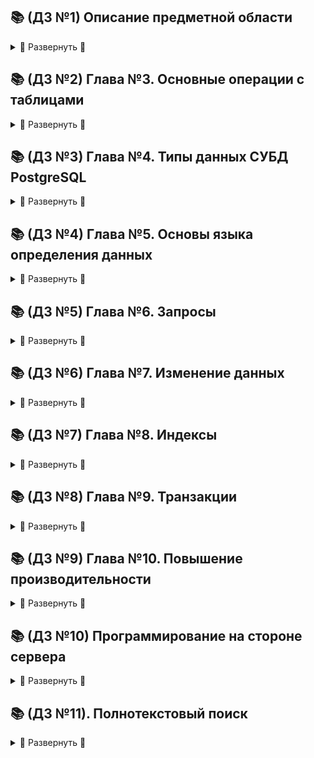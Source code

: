 ## 📚 (ДЗ №1) Описание предметной области 
<details>
<summary>🔽 Развернуть 🔽</summary>

---

### **Постановка задачи**

Подумать над выбором предметной области для выполнения финальной (экзаменационной) работы. Выбирайте предметную область, которая вам интересна и в которой вы разбираетесь или хотите разобраться.

Сделать краткое описание выбранной предметной области (1-2 страницы). Если описание получится более объемным, не беда. Ведь это описание затем войдет в финальный отчет.

Попытаться сформулировать требования к будущей базе данных.

### **Описание контекста работы**

**MAI STORE** - официальный интернет-магазин Московского авиационного института (МАИ). Маркетплейс реализует разработку дизайна и продажу фирменных товаров МАИ (мерча).

Производители мерча создали линейки продукции, подходящие совершенно разным людям, но все они безусловно объединены духом традиций МАИ. На сегодняшний день маркетплейсом выпущено уже 6 уникальных коллекций товаров, в том числе коллекция Priority, разработанная совместно с брендом Henderson. Основная целевая аудитория интернет-магазина - аббитуриенты, студенты, выпускники и преподаватели университета. 

**Автоматизированная информационная система для учета товаров интернет-магазина MAI STORE (АИС «MAI STORE»)** — это прикладное программное обеспечение, предназначенное для помощи сотрудникам интернет-магазина «MAI STORE» производить автоматическое внесение, редактирование и поиск информации о товарах, поставщиках, складах, производителях и поставщиков. 


Актуальность разработки системы определяется необходимостью автоматического хранения, вывода, изменения и удаления информации о товарах, продажи которых реализуются в интернет-магазине.  Наличие подобной системы дает возможность оперировать с имеющиеся информацией пользователям (сотрудникам интернет магазине), не владеющим технологиями и спецификой работы с базами данных.

Цели создания ИС «MAI STORE» можно представить в следующем виде:
1.	Обеспечение единой базы хранения информации о товарах в интернет-магазине «MAI STORE»;
2.	Оптимизация обработки сведений о товарах интернет-магазина «MAI STORE».

Для выполнения поставленных целей необходимо решить следующие задачи:
1.	Произвести анализ предметной области разрабатываемой системы. Под предметной областью будем понимать функционирование склада интернет-магазина.
2.	Спроектировать базу данных и отношения между сущностями в ней.
3.	Разработать дизайн пользовательского интерфейса.
4.	Реализовать подсистемы ввода, вывода данных, редактирования, учета данных, предусматривающих интерфейс работы пользователя с ними.

### **Описание предметной области: склад интернет-магазина**

**Интернет-магазин** – сайт, торгующий товарами в сети Интернет. Позволяет пользователям сформировать заказ на покупку, выбрать способ оплаты и доставки заказов в сети интернет.  Совокупность отобранных товаров, способ оплаты и доставки представляют собой законченный заказ, который оформляется на сайте путем сообщения минимально необходимой информации о покупателе. Информация о покупателе может храниться в базе данных магазина если бизнес-модель магазина рассчитана на повторные покупки, или же отправляться разово. В интернет-магазинах, рассчитанных на повторные покупки, также ведется отслеживание возвратов посетителя и история покупок. Часто при оформлении заказа предусматривается возможность сообщить некоторые дополнительные пожелания от покупателя продавцу.

Как правило, интернет-магазин реализует именно продажу брендовых товаров, некоторые маркетплейсы также берут на себя функцию разработки дизайна продукции. Для производства продукции юридическое лицо, представляющее интернет-магазин, заключает договор с производителями.  Под **производителями** понимаются юридические лица, осуществляющие производство продукции по заказам от клиентов.

Когда товар произведен, его необходимо доставить от места производства на склад интернет-магазина. Операцию транспортной перевозки осуществляют **поставщики** – юридические лица, реализующие функцию доставки товаров с производства на склад заказчика. 

**Склад** - помещение или группа помещений, закрепленных за юридическим лицом, представляющим интернет-магазин, в виде договора аренды или покупки, предназначенное для хранения товара.

На складе происходит движение материальных и информационных потоков. Первые представлены движением товара от производителя на склад или со склада к покупателям, а информационные потоки представлены документацией, необходимой для этих операций. 
Единицей операции перемещения товара является **поставка**. В процессе реализации поставки склад принимает и складирует готовую продукцию, эта операция сопровождается формированием юридическим документом, именнуемым **приходной накладной.**

Нужды сотрудников интернет-магазина в складском, торговом, бухгалтерском и налоговом учете должны поддерживаться невидимой посетителям частью интернет-магазина — бэк-офисом. В рамках бэк-офиса требуется вести учет поступающих и списываемых с хранения товаров, поставщиков и производителей, формировать накладные, а также производить операции добавления, редактирования и поиска информации о поступающих товарах, их производителях, поставщиках, складах и поставках. Для реализации этих функций необходимо наличие специализированной базы данных (БД). 

Из приведенного описания можно сделать вывод, что база данных склада интернет-магазина должна содержать следующие сущности:
* Производители
* Поставщики
* Поставки
* Товары (характеристики товара)
* Наличие товаров 
* Склады

Экономически и эргономически эффективной практикой создания интернет-магазинов является применение специализированных **информационных систем учета**, которые берут на себя реализацию операций с базой данных и управления материальными и информационными потоками в виде пользовательского интерфейса. 

Конечными пользователями информационной системы являются сотрудники, которые относятся к категории пользователей неосведомлённых в вопросах ведения, администрирования баз данных и поддержании их в актуальном состоянии. Пользователю таких систем должны быть предоставлены удобные интерфейсы взаимодействия с данными обо всех упомянутых ранее сущностях.

Для формирования требований к описанной базе данных и информационной системе в целом используем методологию описания прецедентов, которая заключается в описании и анализе типичных процессов, происходящих в рамках предметной области.

### **Список прецедентов**
На основе исследования предметной области можно выделить следующий список прецедентов:
o	Внесение информации о сущностях в базу данных
o	Редактирование информации о сущностях
o	Удаление информации о сущностях
o	Поиск информации о сущностях по заданным пользователем параметрам
o	Сортировка выводимой информации о сущностях по заданным пользователем параметрам

Приведем описание полученных прецедентов.

### **Описание прецедентов**

| Имя прецедента | **Внесение информации о сущностях в базу данных** |
| --- | --- |
| Исполнители | Сотрудник интернет-магазина |
| Описание | **Основной поток:** пользователь делает попытку добавить информацию об объекте (товаре, поставщике, поставке, складе, производителе) с помощью кнопку «Добавить» в отведенном для работы с определенной сущностью окне. Система открывает диалоговое окно для добавления объекта соответствующей сущности.Пользователь вводит обязательные и необязательные атрибуты объекта. После чего он нажимает кнопку «OK» для подтверждения операции добавления объекта в базу данных. <p>**Альтернативный поток:** если пользователь попытается добавить информацию о уже существующем объекте – выводится соответствующая ошибка. Если пользователь при добавлении информации об объекте не указывает его обязательные атрибуты – выводится соответствующее предупреждение об ошибке. </p>|
| Предусловия | Пользователь запустил программу. |
| Постусловия | В случае успешного выполнения операции добавления, будет сделана запись соответствующей добавляемой сущности в таблицу базы данных. |

| Имя прецедента | **Редактирование информации о сущностях в базе данных** |
| --- | --- |
| Исполнители | Сотрудник интернет-магазина |
| Описание | **Основной поток:** пользователь делает попытку изменить информацию об объекте (товаре, поставщике, поставке, складе, производителе) с помощью кнопку «Изменить» в отведенном для работы с определенной сущностью окне. Система определяет идентификатор записи, которая подлежит изменению и открывает диалоговое окно для изменения объекта соответствующей сущности. Пользователю выводится форма с текущими атрибутами объекта, которые он изменяет с помощью графического интерфейса. После чего он нажимает кнопку «OK» для подтверждения операции изменения объекта в базу данных. <p>**Альтернативный поток:** если измененная пользователем информация об объекте дублируется в базе данных - выводится соответствующая ошибка.Если пользователь при изменении информации об объекте не указывает его обязательные атрибуты – выводится соответствующее предупреждение об ошибке. </p>|
| Предусловия | Пользователь запустил программу. |
| Постусловия | В случае успешного выполнения операции изменения, будет обновлена запись соответствующей изменяемой сущности в таблице базы данных. |

| Имя прецедента | **Удаление информации о сущностях в базе данных** |
| --- | --- |
| Исполнители | Сотрудник интернет-магазина |
| Описание | **Основной поток:** пользователь делает попытку удалить информацию об объекте (товаре, поставщике, поставке, складе, производителе) с помощью кнопку «Удалить» в отведенном для работы с определенной сущностью окне. Система определяет идентификатор записи, которая подлежит удалению. Пользователю выводится предупредительное диалоговое окно для попытки удаления. После чего нажимает кнопку «OK» для подтверждения операции удаления объекта из базы данных. <p> **Альтернативный поток:** если удаляемая пользователем запись в базе данных принадлежит имеет ссылку на внешнюю дочернюю таблицу, то удаление записи является невозможным без предварительного удаления соответствующей записи в дочерней таблице – выводится соответствующее предупреждение об ошибке </p>|
| Предусловия | Пользователь запустил программу. |
| Постусловия | В случае успешного выполнения операции удаления, будет удалена запись соответствующей удаляемой сущности в таблице базы данных. |

| Имя прецедента | **Сортировка информации о сущностях в базе данных** |
| --- | --- |
| Исполнители | Сотрудник интернет-магазина |
| Описание | **Основной поток:** пользователь делает попытку сортировать информацию об объектах (товарах, поставщиках, поставках, складах, производителях) с помощью кнопку «Сортировать» в отведенном для работы с определенной сущностью окне. Для сортировки пользовать выбирает критерий сортировки – столбец таблицы. Система определяет заданный критерий и производит сортировку по нему и выводит отсортированную информацию в табличном представлении. <p> **Альтернативный поток:** отсутствует. |
| Предусловия | Пользователь запустил программу. Пользователь выбрал критерий сортировки – столбец таблицы, подлежащей сортировке. |
| Постусловия | В случае успешного выполнения операции сортировки исходная таблица сортируемой сущности будет отсортирована по заданному пользователем критерию. |

| Имя прецедента | **Поиск информации о сущностях в базе данных** |
| --- | --- |
| Исполнители | Сотрудник интернет-магазина |
| Описание | **Основной поток:** пользователь делает попытку поиска информации об объектах (товарах, поставщиках, поставках, складах, производителях) с помощью кнопку «Поиск» в отведенном для работы с определенной сущностью окне. Для поиска пользовать выбирает критерий поиска – столбец таблицы и вводим искомое значение в специально отведенном поле. Система определяет заданный критерий и производит поиск по полному совпадению в случае, если указанный критерий является числовым, и полному и частичному совпадению в случае, если указанный критерий является текстовым. Система выводит найденную информацию <p> **Альтернативный поток:** в случае отсутствия искомой информации система выводит пользователю пустую таблицу. </p>|
| Предусловия | Пользователь запустил программу. Пользователь выбрал критерий поиска – столбец таблицы, по которому будет производиться поиск. Пользователь указал искомое значение столбца, на основе которого будет производится поиск по полному или частичному совпадению |
| Постусловия | В случае успешного выполнения операции поиска исходная таблица фильтруемой сущности будет изменена на таблицу, содержащую только те записи, которые удовлетворяют условию полного или частичного совпадения с заданным пользователем значением. |

### **Концептуальная модель**
На основе описанния предметной области и прецедентов формируется первоначальная концептуальная модель предметной области:

<center> <img src=./images/концептуальная_модель_(V1).jpeg height=500, width=600> </center>


</details>

## 📚 (ДЗ №2) Глава №3. Основные операции с таблицами
<details>
<summary>🔽 Развернуть 🔽</summary>

### **Задание 1.**

Дан запрос:

```SQL
INSERT INTO aircrafts
VALUES ( 'SU9', 'Sukhoi SuperJet-100', 3000 );
```

Запрос выполняется с ошибкой:
```
ОШИБКА: повторяющееся значение ключа нарушает ограничение
уникальности "aircrafts_pkey"
ПОДРОБНОСТИ: Ключ "(aircraft_code)=(SU9)" уже существует.
```
Подумайте, почему появилось сообщение. 

>**Ответ:**
указанная операция не выполниться, так как атрибут `aircraft_code` в таблице `aircrafts`  является первичным ключем и по определению должен быть уникальным. Строка с индексом 'SU9' уже содержиться в таблице.

### **Задание 2.**

Самостоятельно напишите команду для выборки всех строк из таблицы aircrafts, чтобы строки были упорядочены по убыванию значения атрибута «Максимальная дальность полета, км» (range).

>**Ответ:** команда для выборки всех строк из таблицы `aircraft` с сортировкой по убыванию относительно атрибута range:
```SQL 
SELECT * 
  FROM bookingaircrafts 
  ORDER BY aircraft_code DESC;
```
**Результат запроса:**
```
 aircraft_code |        model        | range 
---------------+---------------------+-------
 SU9           | Sukhoi SuperJet-100 |  3500
 CR2           | Bombardier CRJ-200  |  2700
 CN1           | Cessna 208 Caravan  |  1200
 773           | Boeing 777-300      | 11100
 763           | Boeing 767-300      |  7900
 733           | Boeing 737-300      |  4200
 321           | Airbus A321-200     |  5600
 320           | Airbus A320-200     |  5700
 319           | Airbus A319-100     |  6700
```

### **Задание 3.**

Самостоятельно напишите команду UPDATE полностью, при
этом не забудьте, что увеличить дальность полета нужно только у одной модели — Sukhoi SuperJet, поэтому необходимо использовать условие WHERE. Затем с помощью команды SELECT проверьте полученный результат.

> Ответ: команда для увеличения значения `range` в два раза у модели `Sukhoi SuperJet-100` следующая:
```SQL 
UPDATE aircrafts SET range = range * 2
WHERE model = 'Sukhoi SuperJet-100';

SELECT range 
  FROM aircrafts 
 WHERE model = 'Sukhoi SuperJet-100';
```

### **Задание 4.**

Самостоятельно смоделируйте описанную ситуацию, подобрав условие, которому гарантированно не соответствует ни одна строка в таблице «Самолеты» (aircrafts).

> **Ответ:** пример SQL запроса на данной БД который не удалит не одной строки в таблице:
```SQL 
DELETE FROM aircrafts WHERE range < 0;
```
</details>

## 📚 (ДЗ №3) Глава №4. Типы данных СУБД PostgreSQL ##

<details>
<summary>🔽 Развернуть 🔽</summary>

### **Задание 2.**

> **Ответ:** создадим таблицу test_numetic и заполним ее числами numeric с различной точностью:

```SQL 
CREATE TABLE test_numeric( 
    measurement numeric,
    description text
);

INSERT INTO test_numeric 
VALUES (1234567890.0987654321, 'Точность 20 знаков, масштаб 10 знаков'),
       (1.5, 'Точность 2 знака, масштаб 1 знак' ),
       (0.12345678901234567890, 'Точность 21 знак, масштаб 20 знаков'),
       (1234567890, 'Точность 10 знаков, масштаб 0 знаков (целое число)');

SELECT * 
  FROM test_numeric;

DROP TABLE test_numeric;
```

**Результат запроса:**
```
      measurement       |                    description                     
------------------------+----------------------------------------------------
  1234567890.0987654321 | Точность 20 знаков, масштаб 10 знаков
                    1.5 | Точность 2 знака, масштаб 1 знак
 0.12345678901234567890 | Точность 21 знак, масштаб 20 знаков
             1234567890 | Точность 10 знаков, масштаб 0 знаков (целое число)

```

### **Задание 4.**

> **Ответ:** посмотрим поведение PostgreSQL на верхних границах допустимых значений типов real и double precision

```SQL
/* Границы типа double precision 1E-307 до 1E+308 с точностью 15. Для очень больших (на границе) принимается в расчет только первые 16 старших десятичных разрядов */

SELECT '1e+308'::double precision + '1e+89'::double precision = '1e+308'::double precision; 

-- True
-- В данном случае 17 старший разряд обрезается, поэтому числа считаются равными 

/* У типа real границы следующие 1E-37 до 1E+37, а точность 6 на них поведение идентично типу double precision */

SELECT '1e+38'::real + '1e+31'::real = '1e+38'::real; 

-- False 
-- В данном случае старший десятичный разряд  учитывается следовательно числа не равны

SELECT '1e+38'::real + '1e+30'::real = '1e+38'::real; 

-- True
-- В данном случае вторая единица не учитывается, поэтому числа будут считаться равными
```

### **Задание 8.**

> **Ответ:** создадим таблицу test_serial и поупражняемся в работе со столбцом типа series, являющимся первичным ключом.

```SQL 
CREATE TABLE test_serial( 
    PRIMARY KEY (id),

    id serial,
    name text    
);

INSERT INTO test_serial (name) 
VALUES ('Вишневая'); 
-- Для данной записи будет присвоено id=1, для следующего id=2
INSERT INTO test_serial (id, name) 
VALUES ( 2, 'Прохладная' ); 
-- В данном случае мы явным образом указываем id, при этом обновление последовательности для id не происходит, поэтому при добавлении следующей записи id по прежнему 2, что нарушает условие уникальности первичного ключа
INSERT INTO test_serial (name) 
VALUES ('Грушевая'); 
-- Ошибка, так как запись с id=2 уже существует, однако последовательность serial уже обновилась (обновление последовательности происходит раньше, чем проверка условия уникальности первичного ключа)
INSERT INTO test_serial (name) 
VALUES ('Грушевая'); 
-- Запрос выполняется успешно, так как последовательность обновилось несмотря на ошибку при прошлом запросе. Текущее значение последовательность id=3.
INSERT INTO test_serial (name) 
VALUES ('Зеленая'); 
--Запрос выполняется успешно. Текущий id=4.
DELETE 
  FROM test_serial 
 WHERE id = 4; 
--Удаляем строку с id=4, однако значение последовательности при этом остается неизменным.
INSERT INTO test_serial (name) 
VALUES ('Луговая'); 
-- Запрос выполняется успешно. Запись добавлена с id=5. 

SELECT * 
  FROM test_serial; 

DROP TABLE test_serial;
```

**Результат запроса:**
```
 id |    name    
----+------------
  1 | Вишневая
  2 | Прохладная
  3 | Грушевая
  5 | Луговая
```

### **Задание 12.**

>**Ответ:** поэкспериментируем с форматом даты в PostgreSQL (параметр datestyle) - используем традиционный стиль и региональный стиль German.

```SQL 
-- Запрос для установки формата в традиционный стиль
SET datestyle TO DEFAULT; 

-- Результат: 17.12.1997
SELECT '17.12.1997'::date; 


-- Ошибка так как вторым значением по формату даты DMY является месяц
SELECT '12.17.1997'::date; 

/*
Поменяем формат даты на 'German, MDY' и теперь данный запрос успешно выполниться
*/


-- Запрос для установки формата в региональный стиль
SET datestyle TO 'German, MDY'; 


-- Результат: 17.12.1997
SELECT '12.17.1997'::date; 


/* В качестве эксперимента повторим то же самое с форматом даты SQL*/

SET datestyle TO 'SQL, DMY';

-- Результат: 17/12/1997
SELECT '17/12/1997'::date; 

-- Ошибка
SELECT '12/17/1997'::date; 

-- Изменим формат даты SQL
SET datestyle TO 'SQL, MDY';

-- Теперь запрос отрабатывает без ошибок
SELECT '12/17/1997'::date; 

```

### **Задание 15.**

> **Ответ:** поэкспериментируем с форматированием метки времени в строку с помощью функции to_char:

```SQL 
-- Вывод в формате 'минута:секунда' (например, 47:29)
SELECT to_char(current_timestamp, 'mi:ss'); 
-- Вывод в формате 'номер дня в месяце' (например, 12)
SELECT to_char(current_timestamp, 'dd'); 
-- Вывод текущей даты в численном формате 'год-месяц-день' (например, 2022-10-12)
SELECT to_char(current_timestamp, 'yyyy-mm-dd'); 
-- Вывод текущей даты в численном формате 'год-месяц-день:число секунд с начала суток' (например, 2022-10-12:75005)
SELECT to_char( current_timestamp, 'yyyy-mm-dd:SSSS' );
-- Вывод текущей даты в численном формате 'год месяц(текстом) день' (например, 2022 OCTOBER 12)
SELECT to_char( current_timestamp, 'yyyy MONTHdd' ); 
```

### **Задание 21.**

> **Ответ:**: при добавлении интервала PostgreSQL учитывает различное число дней в месяцах, так, например, при добавлении к дате, соответствующей концу какого либо месяца, СУБД автоматически просматривает число дней в следующем месяце и, в случае если оно меньше, то в качестве результата запроса используется последнее число следующего месяца. Проверим это на примерах.

```SQL
/* Добавляем интервал в 1 месяц к 31 января. Февраль в 2016 году содержит 29 дней, поэтому результатом запроса является 29 февраля 2016 года.*/
SELECT to_char(('2016-01-31'::date + '1 mon'::interval) :: timestamp,   'yyyy-mm-dd') AS new_date;
```
**Результат запроса**:
```
      new_date       
---------------------
 2016-02-29 00:00:00
```

```SQL

/* Добавляем интервал в 1 месяц к 29 февраля. По итогу запроса должны получить дату 29 марта 2016 года.*/
SELECT to_char(('2016-02-29'::date + '1 mon'::interval) :: timestamp,   'yyyy-mm-dd') AS new_date;
```

**Результат запроса:**
```
      new_date       
---------------------
 2016-03-29 00:00:00
(1 row) */
```

### **Задание 30.**

> **Ответ:** поэкспериментируем с типом данных boolean и проверим достимые значения столбца этого типа на примере таблицы test_bool.

```SQL
CREATE TABLE test_bool( 
    a boolean,
    b text
);

/*  Допустимые boolean значения: 
      TRUE, true, 't', 'true', 'y', 'yes', 'on', '1'
      FALSE, false, 'f', 'false', 'n', 'no', 'off', '0'
*/

-- Запрос корректен: TRUE является ключевым словом типа boolean
INSERT INTO test_bool 
VALUES (TRUE, 'yes'); 

-- Запрос некорректен: токен yes не зарезервирован под boolean
INSERT INTO test_bool 
VALUES (yes, 'yes'); 

-- Запрос корректен: второй аргумент неявным образом преобразуется в строку
INSERT INTO test_bool 
VALUES ('yes', true); 

-- Запрос корректен: строка 'yes' зарезервирована под тип boolearn и неявным образом преобразуется в true, в свою очередь TRUE неявным образом преобразуется в строку
INSERT INTO test_bool 
VALUES ('yes', TRUE); 

-- Запрос корректен: строка '1' зарезервирована под тип boolearn и неявным образом преобразуется в true
INSERT INTO test_bool 
VALUES ('1', 'true'); 

-- Запрос некорректен: токен 1 не зарезервирован под boolean
INSERT INTO test_bool 
VALUES (1, 'true'); 

-- Запрос корректен: строка 't' зарезервирована под тип boolean и неявным образом преобразуется в true
INSERT INTO test_bool 
VALUES ('t', 'true'); 

-- Запрос некорректен: токен truth не зарезервирован под boolean
INSERT INTO test_bool 
VALUES ('t', truth); 

-- Запрос корректен: true неявным образом преобразуется в строку
INSERT INTO test_bool 
VALUES (true, true); 

-- Запрос корректен: конвертация любого числа, кроме 0, в boolean дает TRUE 
INSERT INTO test_bool 
VALUES (1::boolean, 'true'); 

-- Запрос корректен: аналогично предыдущему
INSERT INTO test_bool 
VALUES (111::boolean, 'true'); 

SELECT * 
  FROM test_bool;


DROP TABLE test_bool;
```

### **Задание 33.**

> **Ответ:** создадим таблицу pilots с полями pilot_name (имя пилота), schedule (раписание полетов) и meal(обеды). При этом столбцы schedule и meal будут является массивом чисел и двумерным тестовым массивом соответственно. Поэкспериментируем в работе с массивами, выполнив несколько запросов на выборку и обновление.

```SQL
CREATE TABLE pilots( 
    pilot_name text,
    schedule integer[],
    meal text[][]
);
/*Добавим строки в созданную таблицу:*/ 

INSERT INTO pilots 
VALUES( 'Ivan', '{ 1, 3, 5, 6, 7 }'::integer[],
        '{ 
            { "сосиска", "макароны", "кофе" }, 
            { "куриное филе", "пюре", "какао" }, 
            { "рагу", "сэндвич с семгой", "морс ягодный" }, 
            { "шарлотка яблочная", "гречка", "компот вишевый" }, 
            { "омлет с овощами", "бекон", "кофе" } 
        }'::text[][]
        ),
        ( 
        'Petr', '{ 1, 2, 5, 7 }'::integer[],
        '{ 
            { "котлета", "каша", "кофе" },
            { "куринная отбивная", "рис", "компот" },
            { "манная каша", "билины с мясом", "компот" },
            { "мясо запеченное", "пюре", "какао" } 
        }'::text[][]
        ),
        ( 
            'Pavel', '{ 2, 5 }'::integer[],
            '{ 
                { "сосиска", "каша", "кофе" },
                { "мясо запеченное", "пюре", "какао" }
            }'::text[][]
        ),
        ( 
            'Boris', '{ 3, 5, 6 }'::integer[],
            '{ 
                { "котлета", "каша", "чай" },
                { "куринная отбивная", "рис", "компот" },
                { "сосиска", "макароны", "кофе" }
            }'::text[][]
        );

SELECT * 
  FROM pilots;
```
**Результат запроса:**
```
 pilot_name |  schedule   |                      meal                                                                                     
 Ivan       | {1,3,5,6,7} | {{сосиска,макароны,кофе},
                            {"куриное филе",пюре,какао},
                            {рагу,"сэндвич с семгой","морс ягодный"},
                            {"шарлотка яблочная",гречка,"компот вишевый"},
                            {"омлет с овощами",бекон,кофе}}
 Petr       | {1,2,5,7}   | {{котлета,каша,кофе},
                            {"куринная отбивная",рис,компот},
                            {"манная каша","билины с мясом",компот},
                            {"мясо запеченное",пюре,какао}}
 Pavel      | {2,5}       | {{сосиска,каша,кофе},
                            {"мясо запеченное",пюре,какао}}
 Boris      | {3,5,6}     | {{котлета,каша,чай},
                            {"куринная отбивная",рис,компот},
                            {сосиска,макароны,кофе}}
```

Выведем имена пилотов которые в первый день их работы едят макароны или рис:

```SQL
SELECT pilot_name, meal
  FROM pilots 
 WHERE meal[1][1] IN('макароны','рис') 
    OR meal[1][2] IN('макароны','рис') 
    OR meal[1][3] IN('макароны','рис');
```
**Результат запроса:**
```
 pilot_name |                               meal                                                                                     
 Ivan       | {{сосиска,макароны,кофе},
                {"куриное филе",пюре,какао},
                {рагу,"сэндвич с семгой","морс ягодный"},
                {"шарлотка яблочная",гречка,"компот вишевый"},
                {"омлет с овощами",бекон,кофе}}
```

Изменим расписание полетов пилота Boris и его меню в первый день работы:

```SQL
UPDATE pilots 
   SET schedule[1] = 2, 
       meal[1][:] = '{"груша", "куриная грудка", "чай"}' :: text[]
 WHERE pilot_name='Boris';

SELECT * 
  FROM pilots 
 WHERE pilot_name='Boris';


DROP TABLE pilots;
```

**Результат запроса:**

```
 pilot_name | schedule |           meal                                           
 Boris      | {2,5,6}  | {{груша,"куриная грудка",чай},
                          {"куринная отбивная",рис,компот},
                          {сосиска,макароны,кофе}}
```

### **Задание 35.**

> **Ответ:** продемонстрируем функции для работы с JSON в PostreSQL из [документации](https://postgrespro.ru/docs/postgrespro/9.6/functions-json).

```SQL

/* Функция to_json() преобразует типы PostgreSQL в строку json*/
SELECT to_json('Hello world!'::text); 
/* 
       to_json       
---------------------
 "Hello world!"
(1 row)*/

SELECT to_json('{"sports": "хоккей", "trips": 5 }'::text); 
/* 
       to_json       
---------------------
 "{\"sports\": \"хоккей\", \"trips\": 5 }"
*/

/*Функция json_build_object() предназначена для построения json строки из кортежа формата (ключ_1, значение_1, ключ_2, значение_2,..., ключ_n, значение_n)*/
SELECT json_build_object('sports', 'хоккей', 'trips', 25); 
/* 
   json_build_object    
------------------------
 {"sports":"хоккей","trips":25}
*/

/* Функция json_object_keys() предназначена для получения ключей JSON строки */
SELECT json_object_keys('{"apple": 150, "banana": 25, "pineapple": 10}'); 
/*
 json_object_keys 
------------------
 apple
 banana
 pineapple
*/
```
</details>

## 📚 (ДЗ №4) Глава №5. Основы языка определения данных ##
<details>
<summary> 🔽 Развернуть 🔽 </summary>

Приведем запросы для создания таблиц "Студенты" (students) и "Успеваемость" (progress) , с которыми мы будем работать при выполнении заданий:

```SQL
/* Создаем таблицу для хранения данных о студентах students */
CREATE TABLE students( 
    PRIMARY KEY (record_book),

    record_book numeric(5) NOT NULL, -- номер зачетной книжки
    name        text       NOT NULL, -- ФИО студента
    doc_ser     numeric(4),          -- серия документа
    doc_num     numeric(6)           -- номер документа
);

/*Создаем таблицу для хранения данных об успеваемости студентов progress */
CREATE TABLE progress(
    FOREIGN KEY (record_book) 
     REFERENCES students (record_book)
      ON DELETE CASCADE
      ON UPDATE CASCADE 

    record_book numeric(5) NOT NULL, -- номер зачетной книжки
    subject     text       NOT NULL, -- название предмета 
    acad_year   text       NOT NULL, -- академический год
    term        numeric(1) NOT NULL  -- номера семестра
        CHECK  (term = 1 OR term = 2),
    mark        numeric(1) NOT NULL  -- оценка 
        CHECK (mark >= 2 AND mark <= 5) DEFAULT 5,
);
```


### **Задание 2.**

> **Ответ:** Посмотрим, какие ограничения уже наложены на атрибуты таблицы «Успеваемость» (progress). 

```
edu=# \d progress 

                             Таблица "public.progress"
   Столбец   |     Тип      | Правило сортировки | Допустимость NULL | По умолчанию 
-------------+--------------+--------------------+-------------------+--------------
 record_book | numeric(5,0) |                    | not null          | 
 subject     | text         |                    | not null          | 
 acad_year   | text         |                    | not null          | 
 term        | numeric(1,0) |                    | not null          | 
 mark        | numeric(1,0) |                    | not null          | 5
Ограничения-проверки:
    "progress_mark_check" CHECK (mark >= 2::numeric AND mark <= 5::numeric)
    "progress_term_check" CHECK (term = 1::numeric OR term = 2::numeric)
Ограничения внешнего ключа:
    "progress_record_book_fkey" FOREIGN KEY (record_book) REFERENCES students(record_book) ON UPDATE CASCADE ON DELETE CASCADE
```

Добавим в таблицу progress еще один атрибут — «Форма проверки знаний» (test_form), который можетпринимать только два значения: «экзамен» или «зачет». Тогда набор допустимых значений атрибута «Оценка» (mark) будет зависеть от того, экзамен или зачет предусмотрены по данной дисциплине. Если предусмотрен экзамен, тогда
допускаются значения 3, 4, 5, если зачет — тогда 0 (не зачтено) или 1 (зачтено).

```SQL
-- Добавим в таблицу progress колонку test_form
ALTER TABLE progress
 ADD COLUMN test_form text; 

-- А также дополнительное условие  
ALTER TABLE progress                         
  ADD CHECK ((test_form = 'экзамен' AND mark IN (3,4,5))
              OR 
             (test_form = 'зачет' AND mark IN (0, 1))
);
```

Проверим, как будет работать новое ограничение в модифицированной таблице progress. Для этого выполним команды INSERT, как удовлетворяющие
ограничению, так и нарушающие его.

```SQL
-- Добавим данные
INSERT INTO students 
     VALUES (24014, 'Rysistov A.V', 4524, 153335);
SELECT * FROM students;
-
-- Запись с экзаменом добавляется корректно 
INSERT INTO progress 
     VALUES (24014, 'Математический анализ', '2022-2023', 1, 5, 'экзамен'); 
SELECT * FROM progress;

/* Запись с зачетом добавляется с ошибкой, так как срабатывает проверка progress_mark_check, которое мы создавали при инициализации таблицы*/ 

INSERT INTO progress 
     VALUES (24014, 'Психология', '2021-2022', 1, 1, 'зачет'); 
/* ERROR:  new row for relation "progress" violates check constraint "progress_mark_check"*/

-- Удалим проверку progress_mark_check, так как ее полностью покрывает проверка test_form

ALTER TABLE     progress 
DROP CONSTRAINT progress_mark_check;

-- Произведем добавление данных повторно, чтобы удостовериться в том, что запрос отработает корректно

INSERT INTO progress 
     VALUES (24014, 'Психология', '2021-2022', 1, 1, 'зачет'); 
SELECT * FROM progress;
```

Добавим новое ограничение в таблицу progress на атрибут acad_year (академический год). Ограничим возможные значения столбца acad_year: теперь значения из этого столбца должны представлять собой два учебных года, написанных через дефис, причем возможные значения года лежат в диапазоне от 2000 до 2099 года включительно.

```SQL
-- Добавляем заявленную проверку
ALTER TABLE progress 
  ADD CHECK (acad_year ~ $$^20[0-9]{2}\-20[0-9]{2}$$); 

-- Протестируем установленное ограничение, добавив в таблицу корректные и некорректные примеры:
-- Корректный пример значения столбца acad_year:
INSERT INTO progress 
     VALUES (24014, 'Проектирование баз данных', '2021-2022', 1, 5, 'экзамен'); 
SELECT * FROM progress;

-- Некорректный пример значения столбца acad_year:
INSERT INTO progress 
    VALUES (24014, 'Управление IT-проектами', '2021--2022', 1, 1, 'зачет');
SELECT * FROM progress;
/*ERROR:  new row for relation "progress" violates check constraint "progress_acad_year_check"*/
```
Добавленное ограничение работает корректно. 


### **Задание 9.**

В таблице «Студенты» (students) есть текстовый атрибут name, на который наложено ограничение NOT NULL. Проверим, что будет, если при вводе новой строки в эту таблицу дать атрибуту name в качестве значения пустую строку.

```SQL
/* При добавлении пустых строчек в колонках типа text NOT NULL никаких ошибок не возникает 

Следующий запрос выполнится без ошибок и строка будет добавлена в таблицу:*/

INSERT INTO students 
     VALUES (83515, ' ', 5353, 98373); 
```

Исправим это, добавив ограничение на имя студента. 

```SQL
-- Удалим все записи из таблицы students, в которых имя является пустой строкой
DELETE * 
  FROM students 
 WHERE TRIM(name) = ''; 
-- Добавим новую проверку в таблицу
ALTER TABLE students 
  ADD CHECK (TRIM(name) <> '');

-- Попробуем произвести вставку. Теперь запрос выполнится с ошибкой.
INSERT INTO students 
     VALUES (83515, ' ', 5353, 98373);  
```

> Отметим, что такими же "слабыми местами" обладает и таблица progress, в которой также есть текстовые поля. Исправим этот недостаток, наложив ограничение на текстовые столбцы таблицы progress

```SQL
ALTER TABLE progress 
  ADD CHECK (TRIM(subject) <> '');
  ADD CHECK (TRIM(acad_year) <> '');
```

### **Задание 17.**
Подумаем, какие представления было бы целесообразно создать для нашей базы данных «Авиаперевозки». Необходимо учесть наличие различных групп пользователей, например: пилоты, диспетчеры, пассажиры, кассиры. Создайте представления и проверьте их в работе.

Создадим представление с вылетами из Москвы. Представление будет содержать следующие столбцы:
* номер рейса (flight_no);
* город отправления (departure_city)
* аэропорт отправления (departure_airport);
* город отправления (arrival_city)
* аэропорт прибытия (arrival_airport);
* время вылета по расписанию (scheduled_departure) 
* время посадки по расписанию (scheduled_arrival) 
* статус рейса (status)
* код самолета (aircraft_code)
* реальное время отправления (actual_departure)
* реальное время посадки (actual_arrival)

```SQL
CREATE OR REPLACE VIEW flights_from_Moscow AS 
    SELECT 
        temp.flight_no, 
        temp.departure_city,
        temp.departure_airport,
        aa.city as arrival_city,
        aa.airport_name as arrival_airport,        
        temp.scheduled_departure, 
        temp.scheduled_arrival, 
        temp.status, 
        temp.aircraft_code, 
        temp.actual_departure, 
        temp.actual_arrival 
      FROM (
        SELECT 
            f.flight_no, 
            a.airport_name as departure_airport, 
            f.arrival_airport, 
            a.city as departure_city,
            f.scheduled_departure, 
            f.scheduled_arrival, 
            f.status, 
            f.aircraft_code, 
            f.actual_departure, 
            f.actual_arrival 
          FROM 
            bookings.flights as f
                LEFT JOIN bookings.airports as a
                       ON f.departure_airport = a.airport_code
         WHERE a.city = 'Москва' 
    ) as temp
        LEFT JOIN bookings.airports as aa
            ON temp.arrival_airport = aa.airport_code;
```
Проверим полученное представление в действии. Выполним несколько запросов:

```SQL
-- Выберем первые 10 строк представления. Для экономии размера выводимой таблицы ограничим количество столбцов

SELECT flight_no,  departure_city, departure_airport, arrival_city, arrival_airport
FROM flights_from_Moscow
LIMIT 10;
```

**Результат запроса:**
```
 flight_no | departure_city | departure_airport |  arrival_city   | arrival_airport 
-----------+----------------+-------------------+-----------------+-----------------
 PG0405    | Москва         | Домодедово        | Санкт-Петербург | Пулково
 PG0404    | Москва         | Домодедово        | Санкт-Петербург | Пулково
 PG0405    | Москва         | Домодедово        | Санкт-Петербург | Пулково
 PG0402    | Москва         | Домодедово        | Санкт-Петербург | Пулково
 PG0405    | Москва         | Домодедово        | Санкт-Петербург | Пулково
 PG0404    | Москва         | Домодедово        | Санкт-Петербург | Пулково
 PG0403    | Москва         | Домодедово        | Санкт-Петербург | Пулково
 PG0402    | Москва         | Домодедово        | Санкт-Петербург | Пулково
 PG0405    | Москва         | Домодедово        | Санкт-Петербург | Пулково
 PG0402    | Москва         | Домодедово        | Санкт-Петербург | Пулково
```

Посчитаем количество рейсов из Москвы в Санкт-Петербург:

``` SQL
SELECT count(*)
  FROM flights_from_Moscow
 WHERE departure_city = 'Москва' AND arrival_city = 'Санкт-Петербург'

-- 732
```

Посчитаем количество вылетов из каждого московского аэропорта

```SQL
SELECT   count(*), departure_airport 
  FROM   flights_from_Moscow 
GROUP BY departure_airport;
```
**Результат запроса:**
```
 count | depature_airport 
-------+------------------
  1719 | Внуково
  2981 | Шереметьево
  3217 | Домодедово
```

### **Задание 18.**

Подумаем, какие еще таблицы было бы целесообразно дополнить столбцами типа json/jsonb. Вспомните, что, например, в таблице «Билеты» (tickets) уже есть столбец такого типа — contact_data. Выполните модификации таблиц и измените в них одну-две строки для проверки правильности ваших решений.

Добавим в таблицу bookings в качестве json поля  информамцию о периоде действия брони: начало действия брони и ее окончание

```SQL
-- Добавляем столбец booking_period в таблицу bookings
ALTER TABLE bookings.bookings 
 ADD COLUMN booking_period jsonb;

-- Обновим одну из строк таблицы:
UPDATE bookings.bookings
   SET booking_period = '{"booking_start": "06.10.2020", 
                          "booking_end": "16.10.2020"}'
 WHERE book_ref='000181';


SELECT * 
  FROM bookings.bookings 
 WHERE book_ref='000181';
```

**Результат запроса:**
```
 book_ref |       book_date        | total_amount |   booking_period
----------+------------------------+--------------+-------------------------------------------------------------
 000181   | 2016-10-08 12:28:00+03 |    131800.00 | {"booking_end": "16.10.2020", "booking_start": "06.10.2020"}
```
</details>

## 📚 (ДЗ №5) Глава №6. Запросы ##
<details>
<summary> 🔽 Развернуть 🔽 </summary>
Глава 6 (упражнения 2, 7, 9, 13, 19, 21, 23)

### **Задание 2.**

Этот запрос выбирает из таблицы «Билеты» (tickets) всех пассажиров с именами, состоящими из трех букв (в шаблоне присутствуют три символа «_»): 

```SQL
SELECT passenger_name
  FROM tickets
 WHERE passenger_name LIKE '___ %';
```

Предложите шаблон поиска в операторе LIKE для выбора из этой таблицы всех пассажиров с фамилиями, состоящими из пяти букв.

**Решение:**
```SQL
SELECT passenger_name
  FROM tickets
 WHERE passenger_name LIKE '% _____';
```
**Результаты запроса:**
```
passenger_name  
------------------
 ILYA POPOV
 VLADIMIR POPOV
 PAVEL GUSEV
 LEONID ORLOV
 EVGENIY GUSEV
 NIKOLAY FOMIN
 EKATERINA ILINA
 ANTON POPOV
 ARTEM BELOV
 VLADIMIR POPOV
 ALEKSEY ISAEV
 ...
```
Дополнительно подсчитаем количество имен, удовлетворяющих шаблону:
```SQL
SELECT count(passenger_name)
  FROM tickets
 WHERE passenger_name LIKE '% _____';
```
**Результаты запроса:**
```
 count 
-------
 14272
(1 row)
```

### **Задание 7**

Самые крупные самолеты в нашей авиакомпании — это Boeing 777-300. Выяснить, между какими парами городов они летают, поможет запрос: 

```SQL
SELECT DISTINCT departure_city, arrival_city
FROM routes r
     JOIN aircrafts a 
       ON r.aircraft_code = a.aircraft_code
WHERE a.model = 'Boeing 777-300'
ORDER BY 1;
```

Модифицируйте запрос таким образом, чтобы каждая пара городов была выведена только один раз

**Решение**:

```SQL
SELECT DISTINCT r.departure_city, r.arrival_city
FROM routes r
     JOIN routes rr 
       ON r.arrival_city = rr.departure_city
      AND rr.arrival_city = r.departure_city 
      AND r.arrival_city > rr.arrival_city
     JOIN aircrafts a ON r.aircraft_code = a.aircraft_code
WHERE a.model = 'Boeing 777-300'
ORDER BY 1;
```
**Результаты запроса:**
```
 departure_city | arrival_city
----------------+--------------
 Екатеринбург   | Москва
 Москва         | Новосибирск
 Москва         | Пермь
 Москва         | Сочи
(4 rows)
```

### **Задание 9.**

Для ответа на вопрос, сколько рейсов выполняется из Москвы в Санкт-Петербург, можно написать совсем простой запрос: 

```SQL
SELECT count(*)
FROM routes
WHERE departure_city = 'Москва'
AND arrival_city = 'Санкт-Петербург'
```

А с помощью какого запроса можно получить результат в таком виде?
```SQL
 departure_city |  arrival_city   | count
----------------+-----------------+-------
 Москва         | Санкт-Петербург |    12
```

**Решение:**
```SQL
SELECT departure_city, arrival_city, count(*)
  FROM routes
 WHERE departure_city = 'Москва'
   AND arrival_city = 'Санкт-Петербург'
GROUP BY departure_city, arrival_city;
```
**Результаты запроса:**
```
 departure_city |  arrival_city   | count
----------------+-----------------+-------
 Москва         | Санкт-Петербург |    12
(1 rows)
```

### **Задание 13**

Ответить на вопрос о том, каковы максимальные и минимальные цены билетов на все направления, может такой запрос: 

```SQL
SELECT
       f.departure_city,
       f.arrival_city,
       max(tf.amount),
       min(tf.amount)
  FROM flights_v f
       JOIN ticket_flights tf 
         ON f.flight_id = tf.flight_id
GROUP BY 1, 2
ORDER BY 1, 2;
```

А как выявить те направления, на которые не было продано ни одного билета?

**Решение:**

```SQL
SELECT
       f.departure_city,
       f.arrival_city,
       max(tf.amount),
       min(tf.amount)
FROM flights_v f
     LEFT JOIN ticket_flights tf 
            ON f.flight_id = tf.flight_id
GROUP BY 1, 2
ORDER BY 1, 2;
```

**Результаты запроса:**
```
      departure_city      |       arrival_city       |    max    |   min
--------------------------+--------------------------+-----------+----------
 Абакан                   | Архангельск              |           |
 Абакан                   | Грозный                  |           |
 Абакан                   | Кызыл                    |           |
 Абакан                   | Москва                   | 101000.00 | 33700.00
 Абакан                   | Новосибирск              |   5800.00 |  5800.00
 Абакан                   | Томск                    |   4900.00 |  4900.00
 Анадырь                  | Москва                   | 185300.00 | 61800.00
 Анадырь                  | Хабаровск                |  92200.00 | 30700.00
 Анапа                    | Белгород                 |  18900.00 |  6300.00
 Анапа                    | Москва                   |  36600.00 | 12200.00
```

### **Задание 19**

В разделе 6.4 мы использовали рекурсивный алгоритм в общем табличном выражении. Изучите этот пример, чтобы лучше понять работу рекурсивного алгоритма:

```SQL
WITH RECURSIVE ranges (min_sum, max_sum)
  AS (
    VALUES (0, 100000),
           (100000, 200000),
           (200000, 300000)
    UNION ALL
    SELECT min_sum + 100000, max_sum + 100000
    FROM ranges
    WHERE max_sum < ( 
      SELECT max( total_amount ) 
      FROM bookings 
    )
)
SELECT * FROM ranges;
```

#### **Задание 19.1**

Модифицируйте запрос, добавив в него столбец level (можно назвать его и iteration). Этот столбец должен содержать номер текущей итерации, поэтому нужно увеличивать его значение на единицу на каждом шаге. Не забудьте задать начальное значение для добавленного столбца в предложении VALUES.

**Решение:**
```SQL
WITH RECURSIVE ranges (min_sum, max_sum, level)
  AS (
    VALUES (0, 100000, 1),
           (100000, 200000, 1),
           (200000, 300000, 1)
    UNION ALL
    SELECT min_sum + 100000, max_sum + 100000, level + 1
    FROM ranges
    WHERE max_sum < ( 
      SELECT max( total_amount ) 
      FROM bookings 
      )
)
SELECT * FROM ranges;
```
**Результат выполнения запроса:**
```
 min_sum | max_sum | iter
---------+---------+------
       0 |  100000 |    1
  100000 |  200000 |    1
  200000 |  300000 |    1
  100000 |  200000 |    2
  200000 |  300000 |    2
  300000 |  400000 |    2
  200000 |  300000 |    3
  300000 |  400000 |    3
  400000 |  500000 |    3
  300000 |  400000 |    4
  400000 |  500000 |    4
  500000 |  600000 |    4
  400000 |  500000 |    5
  500000 |  600000 |    5
  600000 |  700000 |    5
```

#### **Задание 19.2**

Для завершения экспериментов замените UNION ALL на UNION и выполните запрос. Сравните этот результат с предыдущим, когда мы использовали UNION ALL.

```SQL
WITH RECURSIVE ranges (min_sum, max_sum)
  AS (
    VALUES (0, 100000),
           (100000, 200000),
           (200000, 300000)
    UNION
    SELECT min_sum + 100000, max_sum + 100000
    FROM ranges
    WHERE max_sum < ( 
      SELECT max( total_amount ) 
      FROM bookings 
    )
)
SELECT * FROM ranges;
```

**Результат выполнения запроса:**
```
 min_sum | max_sum
---------+---------
       0 |  100000
  100000 |  200000
  200000 |  300000
  300000 |  400000
  400000 |  500000
  500000 |  600000
  600000 |  700000
  700000 |  800000
  800000 |  900000
  900000 | 1000000
 1000000 | 1100000
 1100000 | 1200000
 1200000 | 1300000
(13 rows)
```

### **Задание 21**

В тексте главы был приведен запрос, выводящий список городов, в которые нет рейсов из Москвы.

```SQL
SELECT DISTINCT a.city
  FROM airports a
 WHERE NOT EXISTS (
          SELECT * FROM routes r
          WHERE r.departure_city = 'Москва'
          AND r.arrival_city = a.city
  )
      AND a.city <> 'Москва'
ORDER BY city;
```

Можно предложить другой вариант, в котором используется одна из операций над множествами строк: объединение, пересечение или разность.
Вместо знака «?» поставьте в приведенном ниже запросе нужное ключевое слово — UNION, INTERSECT или EXCEPT — и обоснуйте ваше решение.

```SQL
SELECT city
FROM airports
WHERE city <> 'Москва'
?
SELECT arrival_city
FROM routes
WHERE departure_city = 'Москва'
ORDER BY city;
```

**Решение:**

Так как нам требуется исключить города, в которых нет рейсов из Москвы, то мы воспользуемся оператором EXCEPT:

```SQL
(SELECT city
  FROM airports
 WHERE city <> 'Москва')
EXCEPT
(SELECT arrival_city
  FROM routes
 WHERE departure_city = 'Москва')
ORDER BY city;
```
Оператор UNION объединил бы в одну таблицу результат выборки всех городов за исключением Москвы и всех городов, в которые прилетают рейсы из Москвы. 

Оператор INTERSECT выдал бы список тех городов, в которые летают рейсы из Москвы.

### **Задание 22**

В тексте главы мы рассматривали такой запрос: получить перечень аэропортов в тех городах, в которых больше одного аэропорта.

```SQL
SELECT 
      aa.city, 
      aa.airport_code, 
      aa.airport_name
FROM (
    SELECT 
          city, 
          count(*)
    FROM airports
    GROUP BY city
    HAVING count(*) > 1
) AS a
JOIN airports AS aa 
  ON a.city = aa.city
ORDER BY aa.city, aa.airport_name;
```

Как вы думаете, обязательно ли наличие функции count в подзапросе в предложении SELECT или можно написать просто `SELECT city FROM airports`?
**Решение:**
> Нет, не обязательно, так как достаточно использовать функцию count() вместе с оператором HAVING. Результаты будут идентичны. Проверим это:

```SQL
SELECT 
      aa.city, 
      aa.airport_code, 
      aa.airport_name
FROM (
    SELECT city
    FROM bookings.airports
    GROUP BY city
    HAVING count(*) > 1
) AS a
JOIN bookings.airports AS aa 
  ON a.city = aa.city
ORDER BY aa.city, aa.airport_name;
```
**Результаты запроса:**
```
   city       | airport_code |    airport_name
--------------+--------------+---------------------
 Москва       | VKO          | Внуково
 Москва       | DME          | Домодедово
 Москва       | SVO          | Шереметьево
 Ульяновск    | ULV          | Баратаевка
 Ульяновск    | ULV          | Ульяновск-Восточный
```
Результат совпадает с результатом, получаемым первоначальным запросом.

### **Задание 23**

Предположим, что департамент развития нашей авиакомпании задался вопросом: каким будет общее число различных маршрутов, которые теоретически можно проложить между всеми городами? Если в каком-то городе имеется более одного аэропорта, то это учитывать не будем, т. е. маршрутом будем считать путь между городами, а не между аэропортами. Здесь мы используем соединение таблицы с самой собой на основе неравенства значений атрибутов.

```SQL
SELECT count( * )
FROM ( SELECT DISTINCT city FROM airports ) AS a1
JOIN ( SELECT DISTINCT city FROM airports ) AS a2
ON a1.city <> a2.city;
```

Перепишите этот запрос с общим табличным выражением.

**Решение:**

```SQL
WITH city_from AS ( 
    SELECT DISTINCT city 
    FROM airports 
)
SELECT count(*)
FROM city_from AS a1
    JOIN city_from AS a2
ON a1.city <> a2.city;
```

---

</details>

## 📚 (ДЗ №6) Глава №7. Изменение данных ##
<details>
<summary> 🔽 Развернуть 🔽 </summary>

Глава 7 (упражнения 1, 2, 4)

### **Задание 1**

Добавьте в определение таблицы aircrafts_log значение по умолчанию current_timestamp и соответствующим образом измените команды INSERT, приведенные в тексте главы.

```SQL
-- DROP TABLE aircrafts_log;
-- TRUNCATE TABLE aircrafts_tmp;
CREATE TEMP TABLE aircrafts_log AS
SELECT * FROM aircrafts WITH NO DATA;
ALTER TABLE aircrafts_log
ADD COLUMN log_timestamp TIMESTAMP DEFAULT (current_timestamp);
```
Изменим запрос на добавление новых строк в таблицу логов:
```SQL
WITH add_row AS( 
    INSERT INTO aircrafts_tmp
    SELECT * FROM aircrafts
    RETURNING *
)
INSERT INTO aircrafts_log
     SELECT 
           add_row.aircraft_code, 
           add_row.model, 
           add_row.range
      FROM add_row;

SELECT * FROM aircrafts_log
```
**Результат выполнения запроса:**


```
---------------+---------------------+-------+----------------------------
 773           | Boeing 777-300      | 11100 | 2022-11-06 23:09:54.005097
 763           | Boeing 767-300      |  7900 | 2022-11-06 23:09:54.005097
 320           | Airbus A320-200     |  5700 | 2022-11-06 23:09:54.005097
 321           | Airbus A321-200     |  5600 | 2022-11-06 23:09:54.005097
 319           | Airbus A319-100     |  6700 | 2022-11-06 23:09:54.005097
 733           | Boeing 737-300      |  4200 | 2022-11-06 23:09:54.005097
 CN1           | Cessna 208 Caravan  |  1200 | 2022-11-06 23:09:54.005097
 CR2           | Bombardier CRJ-200  |  2700 | 2022-11-06 23:09:54.005097
 SU9           | Sukhoi SuperJet-100 |  6000 | 2022-11-06 23:09:54.005097
(9 rows)
```

### **Задание 2** 

В предложении RETURNING можно указывать не только символ «∗», означающий выбор всех столбцов таблицы, но и более сложные выражения, сформированные на основе этих столбцов. В тексте главы мы копировали содержимое таблицы «Самолеты» в таблицу aircrafts_tmp, используя в предложении RETURNING именно «∗». Однако возможен и другой вариант запроса:

```SQL
WITH add_row AS
( INSERT INTO aircrafts_tmp
SELECT * FROM aircrafts
RETURNING aircraft_code, model, range,
current_timestamp, 'INSERT'
)
INSERT INTO aircrafts_log
SELECT ? FROM add_row;
```

Что нужно написать в этом запросе вместо вопросительного знака?

**Решение:**

Можно прописать *, чтобы добавить все содержимое таблицы add_row. 

```SQL
WITH add_row AS( 
    INSERT INTO aircrafts_tmp
         SELECT * 
           FROM aircrafts
    RETURNING 
        aircraft_code, model, 
        range, current_timestamp, 
        'INSERT'
)
INSERT INTO aircrafts_log
     SELECT * 
       FROM add_row;
```


### **Задание 4**

В тексте главы в предложениях ON CONFLICT команды INSERT мы использовали только выражения, состоящие из имени одного столбца.
Однако в таблице «Места» (seats) первичный ключ является составным и включает два столбца.
Напишите команду INSERT для вставки новой строки в эту таблицу и предусмотрите возможный конфликт добавляемой строки со строкой, уже имеющейся в таблице.
Сделайте два варианта предложения ON CONFLICT: первый — с использованием перечисления имен столбцов для проверки наличия дублирования, второй — с использованием предложения ON CONSTRAINT. Для того чтобы не изменить содержимое таблицы «Места», создайте ее копию и выполняйте все эти эксперименты с таблицей-копией.

**Решение:**
Для выполнения задания сделаем еще одну такую же таблицу

```SQL
CREATE TEMP TABLE seats_tmp AS 
SELECT * FROM SEATS;

ALTER TABLE seats_tmp
ADD PRIMARY KEY (aircraft_code, seat_no);
```
Выведем информацию о полученной таблице:
```
demo=# \d seats_tmp
                                  Таблица "pg_temp_3.seats_tmp"
     Столбец     |          Тип          | Правило сортировки | Допустимость NULL | По умолчанию
-----------------+-----------------------+--------------------+-------------------+
 aircraft_code   | character(3)          |                    | not null          |
 seat_no         | character varying(4)  |                    | not null          |
 fare_conditions | character varying(10) |                    |                   |
Индексы:
    "seats_tmp_pkey" PRIMARY KEY, btree (aircraft_code, seat_no)
```
Реализуем добавление новых строк с конфликтом. Первый вариант - ничего не делать при попытке добавить строки с существующими первичными ключами.
```SQL
INSERT INTO seats_tmp
     SELECT aircraft_code, 
            seat_no, 
            fare_conditions
       FROM seats 
         ON CONFLICT 
         DO NOTHING;
```
Второй вариант - обновить значения строк.
```SQL
INSERT INTO seats_tmp
     VALUES (319, '2C', 'Business')
         ON CONFLICT 
         ON CONSTRAINT seats_tmp_pkey
         DO UPDATE SET 
            aircraft_code = excluded.aircraft_code, 
            seat_no = excluded.seat_no
      RETURNING *;
SELECT * 
  FROM seats_tmp 
 WHERE aircraft_code = '319' 
       AND seat_no = '2C';
```
**Результат выполнения запроса:**
```
 aircraft_code | seat_no | fare_conditions
---------------+---------+-----------------
 319           | 2A      | Business
(1 rows)
```

---

</details>

## 📚 (ДЗ №7) Глава №8. Индексы ##

<details>
<summary> 🔽 Развернуть 🔽 </summary>

Глава 8 (упражнения 1, 3)

### **Задание 1**

Предположим, что для какой-то таблицы создан уникальный индекс по двум столбцам: column1 и column2. В таблице есть строка, у которой значение атрибута column1 равно ABC, а значение атрибута column2 - NULL. Мы решили добавить в таблицу еще одну строку с такими же значениями ключевых атрибутов, т.е. column1 - ABC, а column2 - NULL.

Как вы думаете, будет ли операция вставки новой строки успешной или завершится с ошибкой? Объясните ваше решение.

**Решение:**

Описанная в задании операция завершится ошибкой, по причине того, что нулевые значения (NULL) не будут распознаны как соответствующие каким либо существующим значениям.

### **Задание 3**

Обратимся к таблице «Перелеты» (ticket_flights). В ней имеется столбец «Класс обслуживания» (fare_conditions), который отличается от остальных тем, что в нем могут присутствовать лишь три различных значения: Comfort, Business и Economy. 

Выполните запросы, подсчитывающие количество строк, в которых атрибут fare_conditions принимает одно из трех возможных значений. Каждый из запросов выполните три-четыре раза, поскольку время может немного изменяться, и подсчитайте среднее время.

```SQL
SELECT count( * )
FROM ticket_flights
WHERE fare_conditions = 'Comfort';
```
В результате выполнения запроса получаем 17291. Произведем несколько запусков запроса:
1.	76 мс
2.	63 мс
3.	57 мс
4.	56 мс
5.  57 мс

Среднее время по 5 измерениям: 61.8 мс

```SQL
SELECT count( * )
FROM ticket_flights
WHERE fare_conditions = 'Business';
```
В результате выполнения запроса получаем 107642, время выполнения:
1.	56 мс
2.	53 мс
3.	58 мс
4.	54 мс
5.  55 мс

Среднее время по 5 измерениям: 55.2 мс
```SQL
SELECT count( * )
FROM ticket_flights
WHERE fare_conditions = 'Economy';
```

В результате выполнения запроса получает 920793, время выполнения:
1.	63 мс
2.	59 мс
3.	63 мс
4.	67 мс
5.  59 мс

Среднее время по 5 измерениям: 62.2 мс

Создадим индекс к полю fare_conditions.

```SQL
CREATE INDEX
ON ticket_flights ( fare_conditions );
```

Проделаем те же эксперименты с таблицей ticket_flights. Будет ли различаться среднее время выполнения запросов для различных значений атрибута fare_conditions? Почему это имеет место?

```SQL
SELECT count( * )
FROM ticket_flights
WHERE fare_conditions = 'Comfort';
```
В результате выполнения запроса получаем 17291. Произведем несколько запусков запроса:
1.	3 мс
2.	3 мс
3.	2 мс
4.	2 мс
5.  3 мс

Среднее время по 5 измерениям: 2.6 мс
```
SELECT count( * )
FROM ticket_flights
WHERE fare_conditions = 'Business';
```

В результате выполнения запроса получаем 107642, время выполнения:
1.	9 мс
2.	8 мс
3.	8 мс
4.	6 мс
5.  7 мс
Среднее время по 5 измерениям: 7.6 мс

```SQL
SELECT count( * )
FROM ticket_flights
WHERE fare_conditions = 'Economy';
```

В результате выполнения запроса получаем 920793, время выполнения:
1.	40 мс
2.	68 мс
3.	43 мс
4.	40 мс
5.  43 мс

Среднее время выполнения по 5 наблюдениям: 46.8 мс

**Вывод:**
Время для выборки по условиям `fare_conditions = Comfort` и `fare_conditions = Business` при добавлении индекса  сократилось более чем в 10 раз. 
Однако но время для выборки по условию `fare_conditions = Economy` сократилось лишь в 1.3 раза. 

Это может быть связано с тем, что записей, соответствующих Economy (полетов эконом-класса) значительно больше, чем строк, соответствующих другим категориям. Если быть точнее, то более 88% записей в таблице ticket_flights соответствуют эконом-классу.

Таким образом, индекс имеет преимущество только при выборе небольшой части от общего числа строк в таблице.

---

</details>

## 📚 (ДЗ №8) Глава №9. Транзакции ##
<details>
<summary> 🔽 Развернуть 🔽 </summary>

---

Глава 9 (упражнения 2, 3)

### **Задание 2**

Модифицируйте сценарий выполнения транзакций: в первой транзакции вместо фиксации изменений выполните их отмену с помощью команды ROLLBACK и посмотрите, будет ли удалена строка и какая конкретно.

```SQL
DELETE 
  FROM aircrafts_tmp 
  WHERE range < 2000;

SELECT * 
  FROM aircrafts_tmp;
```

**Решение:**
```SQL
DELETE 
  FROM aircrafts_tmp 
 WHERE range < 2000;
-- DELETE 1

SELECT * 
  FROM aircrafts_tmp;
```

**Результат выполнения запроса:**
```
 aircraft_code |        model        | range
---------------+---------------------+-------
 773           | Boeing 777-300      | 11100
 763           | Boeing 767-300      |  7900
 SU9           | Sukhoi SuperJet-100 |  3000
 320           | Airbus A320-200     |  5700
 321           | Airbus A321-200     |  5600
 319           | Airbus A319-100     |  6700
 733           | Boeing 737-300      |  4200
 CR2           | Bombardier CRJ-200  |  2700
 773           | Boeing 777-300      | 11100
 763           | Boeing 767-300      |  7900
 320           | Airbus A320-200     |  5700
 321           | Airbus A321-200     |  5600
 319           | Airbus A319-100     |  6700
 733           | Boeing 737-300      |  4200
 CR2           | Bombardier CRJ-200  |  2700
 SU9           | Sukhoi SuperJet-100 |  6000
(16 rows)
```

**Вывод:**
> Изменения, проведенные в первой транзакции не зафиксировались, и вторая транзакция произошла независимо от первой. Поэтому была удалена строка, подходящая условию `range < 2000`, которая была в изначальном состоянии таблицы. 

### **Задение 3**

Когда говорят о таком феномене, как потерянное обновление, то зачастую в качестве примера приводится операция UPDATE, в которой значение какого-то атрибута изменяется с применением одного из действий арифметики. Например: 

```SQL
UPDATE aircrafts_tmp 
   SET range = range + 200 
 WHERE aircraft_code = 'CR2';
```

При выполнении двух и более подобных обновлений в рамках параллельных транзакций, использующих, например, уровень изоляции Read Committed, будут учтены все такие изменения (что и было показано в тексте главы). Очевидно, что потерянного обновления не происходит. Предположим, что в одной транзакции будет просто присваиваться новое значение.

Очевидно, что сохранится только одно из значений атрибута range. Можно ли говорить, что в такой ситуации имеет место потерянное обновление? Если оно имеет место, то что можно предпринять для его недопущения? Обоснуйте ваш ответ.

**Решение:**
> С точки зрения пользовательской стороны приложения, потерянные обновления происходят. Это эквивалентно последовательным транзакциям. 

Для избежания потерь следует использовать более высокий уровень изоляции.

---

</details>

## 📚 (ДЗ №9) Глава №10. Повышение производительности ##
<details>
<summary> 🔽 Развернуть 🔽 </summary>

---

Глава 10 (упражнения 3, 6, 8)

### **Задание 3**

Самостоятельно выполните команду EXPLAIN для запроса, содержащего общее табличное выражение (CTE). Посмотрите, на каком уровне находится узел плана, отвечающий за это выражение, как он оформляется. Учтите, что общие табличные выражения всегда материализуются, т. е. вычисляются однократно и результат их вычисления сохраняется в памяти, а затем все последующие обращения в рамках запроса направляются уже к этому материализованному результату.

```SQL
EXPLAIN
WITH city_from AS ( 
    SELECT DISTINCT city 
    FROM airports 
)
SELECT count(*)
FROM city_from AS a1
    JOIN city_from AS a2
ON a1.city <> a2.city;
```
**Результат выполнения запроса:**
```
                               QUERY PLAN
-------------------------------------------------------------------------
 Aggregate  (cost=262.11..262.12 rows=1 width=8)
   CTE a
     ->  HashAggregate  (cost=3.30..4.31 rows=101 width=17)
           Group Key: airports.city
           ->  Seq Scan on airports  (cost=0.00..3.04 rows=104 width=17)
   ->  Nested Loop  (cost=0.00..232.55 rows=10100 width=0)
         Join Filter: (a1.city <> a2.city)
         ->  CTE Scan on a a1  (cost=0.00..2.02 rows=101 width=32)
         ->  CTE Scan on a a2  (cost=0.00..2.02 rows=101 width=32)
```

### **Задание 6**

Выполните команду EXPLAIN для запроса, в котором использована какая-нибудь из оконных функций. Найдите в плане выполнения запроса узел с именем WindowAgg. Попробуйте объяснить, почему он занимает именно этот уровень в плане.

**Решение:**
```SQL
EXPLAIN
SELECT airport_name,
       city,
       round( latitude::numeric, 2 ) AS ltd,
       timezone,
       rank() OVER (
          PARTITION BY timezone
          ORDER BY latitude DESC
       )
FROM airports
WHERE timezone IN ( 'Asia/Irkutsk', 'Asia/Krasnoyarsk' )
ORDER BY timezone, rank;
```
**Результат выполнения запроса:**
```
                                            QUERY PLAN
---------------------------------------------------------------------------------------------------
 Sort  (cost=4.11..4.14 rows=13 width=97)
   Sort Key: timezone, (rank() OVER (?))
    ->  WindowAgg  (cost=3.54..3.87 rows=13 width=97)
      ->  Sort  (cost=3.54..3.57 rows=13 width=57)
          Sort Key: timezone, latitude DESC
          ->  Seq Scan on airports  (cost=0.00..3.30 rows=13 width=57)
            Filter: (timezone = ANY ('{Asia/Irkutsk,Asia/Krasnoyarsk}'::text[]))
```

### **Задание 8**

Замена коррелированного подзапроса соединением таблиц является одним из способов повышения производительности. Предположим, что мы задались вопросом: сколько маршрутов обслуживают самолеты каждого типа? При этом нужно учитывать, что может иметь место такая ситуация, когда самолеты какого-либо типа не обслуживают ни одного маршрута. Поэтому необходимо использовать не только представление «Маршруты» (routes), но и таблицу «Самолеты» (aircrafts). Это первый вариант запроса, в нем используется коррелированный подзапрос. 

```SQL
EXPLAIN ANALYZE 
SELECT f.flight_id, avg(tf.amount)
FROM flights_v f
  LEFT OUTER JOIN ticket_flights tf 
               ON f.flight_id = tf.flight_id
WHERE f.flight_id<100
GROUP BY 1
ORDER BY 1;
```

**Результат выполнения запроса:**
```
                                                                           QUERY PLAN
----------------------------------------------------------------------------------------------------------------------------------------------------------------
GroupAggregate  (cost=22308.36..22333.04 rows=99 width=36) (actual time=105.340..105.861 rows=99 loops=1)
  Group Key: f.flight_id
  ->  Sort  (cost=22308.36..22316.18 rows=3126 width=10) (actual time=105.324..105.456 rows=3988 loops=1)
        Sort Key: f.flight_id
        Sort Method: quicksort  Memory: 283kB
        ->  Nested Loop  (cost=12.56..22126.89 rows=3126 width=10) (actual time=0.743..104.828 rows=3988 loops=1)
              ->  Nested Loop  (cost=12.41..22028.40 rows=3126 width=14) (actual time=0.738..103.839 rows=3988 loops=1)
                    ->  Hash Right Join  (cost=12.26..21929.91 rows=3126 width=18) (actual time=0.728..102.815 rows=3988 loops=1)
                          Hash Cond: (tf.flight_id = f.flight_id)  Hash Cond: (tf.flight_id = f.flight_id)
                          ->  Seq Scan on ticket_flights tf  (cost=0.00..19172.26 rows=1045726 width=10) (actual time=0.007..43.244 rows=1045726 loops=1)
                          ->  Hash  (cost=11.02..11.02 rows=99 width=12) (actual time=0.032..0.032 rows=99 loops=1)
                                Buckets: 1024  Batches: 1  Memory Usage: 13kB
                                ->  Index Scan using flights_pkey on flights f  (cost=0.29..11.02 rows=99 width=12) (actual time=0.007..0.020 rows=99 loops=1)
                                      Index Cond: (flight_id < 100)                    ->  Memoize  (cost=0.15..0.33 rows=1 width=4) (actual time=0.000..0.000 rows=1 loops=3988)
                          Cache Key: f.departure_airport
                          Hits: 3987  Misses: 1  Evictions: 0  Overflows: 0  Memory Usage: 1kB
                          ->  Index Only Scan using airports_pkey on airports dep  (cost=0.14..0.32 rows=1 width=4) (actual time=0.007..0.007 rows=1 loops=1)
                                Index Cond: (airport_code = f.departure_airport)
                                Heap Fetches: 1Memoize  (cost=0.15..0.33 rows=1 width=4) (actual time=0.000..0.000 rows=1 loops=3988)
                    Cache Key: f.arrival_airport
                    Hits: 3987  Misses: 1  Evictions: 0  Overflows: 0  Memory Usage: 1kB
                    ->  Index Only Scan using airports_pkey on airports arr  (cost=0.14..0.32 rows=1 width=4) (actual time=0.003..0.003 rows=1 loops=1)
                          Index Cond: (airport_code = f.arrival_airport)
                          Heap Fetches: 1
Planning Time: 0.683 ms
Execution Time: 105.936 ms
```

А в этом варианте коррелированный подзапрос раскрыт и заменен внешним соединением:

```SQL
EXPLAIN ANALYZE 
SELECT f.flight_id, 
       (
        SELECT avg(tf.amount)
        FROM ticket_flights tf
        WHERE f.flight_id = tf.flight_id
        )
FROM flights_v f 
WHERE f.flight_id<100
GROUP BY 1
ORDER BY 1;
```
**Результат выполнения запроса:**
```
                                                                     QUERY PLAN
----------------------------------------------------------------------------------------------------------------------------------------------------
Group  (cost=0.59..2156946.84 rows=99 width=36) (actual time=61.092..5852.073 rows=99 loops=1)
  Group Key: f.flight_id
  ->  Nested Loop  (cost=0.59..57.10 rows=99 width=4) (actual time=0.024..1.009 rows=99 loops=1)
        ->  Nested Loop  (cost=0.44..34.06 rows=99 width=8) (actual time=0.018..0.779 rows=99 loops=1)
              ->  Index Scan using flights_pkey on flights f  (cost=0.29..11.02 rows=99 width=12) (actual time=0.008..0.300 rows=99 loops=1)
                    Index Cond: (flight_id < 100)
            ->  Memoize  (cost=0.15..0.33 rows=1 width=4) (actual time=0.003..0.003 rows=1 loops=99)
                    Cache Key: f.departure_airport
                    Hits: 98  Misses: 1  Evictions: 0  Overflows: 0  Memory Usage: 1kB
                    ->  Index Only Scan using airports_pkey on airports dep  (cost=0.14..0.32 rows=1 width=4) (actual time=0.006..0.007 rows=1 loops=1)
                          Index Cond: (airport_code = f.departure_airport)
                          Heap Fetches: 1
    ->  Memoize  (cost=0.15..0.33 rows=1 width=4) (actual time=0.001..0.001 rows=1 loops=99)
              Cache Key: f.arrival_airport
              Hits: 98  Misses: 1  Evictions: 0  Overflows: 0  Memory Usage: 1kB
              ->  Index Only Scan using airports_pkey on airports arr  (cost=0.14..0.32 rows=1 width=4) (actual time=0.005..0.005 rows=1 loops=1)
                    Index Cond: (airport_code = f.arrival_airport)
                    Heap Fetches: 1
SubPlan 1
    ->  Aggregate  (cost=21786.75..21786.76 rows=1 width=32) (actual time=59.097..59.097 rows=1 loops=99)
          ->  Seq Scan on ticket_flights tf  (cost=0.00..21786.58 rows=70 width=6) (actual time=44.712..59.075 rows=40 loops=99)
                Filter: (f.flight_id = flight_id)
                Rows Removed by Filter: 1045686
Planning Time: 0.390 ms
25
Execution Time: 5852.158 ms
```

Исследуйте планы выполнения обоих запросов. Попытайтесь найти объяснение различиям в эффективности их выполнения. Чтобы получить усредненную картину, выполните каждый запрос несколько раз. 

> Из планов выполнения запросов видно, что операция JOIN выполняется значительно быстрее, чем подзапрос.

---

</details>

## 📚 (ДЗ №10) Программирование на стороне сервера

<details>
<summary> 🔽 Развернуть 🔽 </summary>

---

Программирование на стороне сервера.

Выполняется на основе [презентации](https://edu.postgrespro.ru/sqlprimer/sqlprimer-2019-msu-09.pdf)
и главы 4 учебного пособия "Администрирование информационных систем".
Учебную базу данных можно наполнить информацией, функциями и триггерами
с помощью команд, выполняемых в командной строке Debian:

```bash
createdb ais -U postgres
psql -d ais -f adj_list.sql -U postgres
```

Файл `adj_list.sql` находится в составе архива исходных текстов, прилагаемых к учебному пособию.
Они находятся [здесь](http://www.morgunov.org/docs/inf_sys_admin_prg.tgz)


Нужно проделать упражнения 12-18 на стр. 86-88 учебного пособия "Администрирование информационных систем".
Почти все эти упражнения являются простыми, ознакомительными, не требующими программирования.

### **Задание 12**

```SQL
SELECT * FROM personnel;
 emp_nbr | emp_name |         address         | birth_date 
---------+----------+-------------------------+------------
       0 | вакансия |                         | 2014-05-19
       1 | Иван     | ул. Любителей языка C   | 1962-12-01
       2 | Петр     | ул. UNIX гуру           | 1965-10-21
       3 | Антон    | ул. Ассемблерная        | 1964-04-17
       4 | Захар    | ул. им. СУБД PostgreSQL | 1963-09-27
       5 | Ирина    | просп. Программистов    | 1968-05-12
       6 | Анна     | пер. Перловый           | 1969-03-20
       7 | Андрей   | пл. Баз данных          | 1945-11-07
       8 | Николай  | наб. ОС Linux           | 1944-12-01
(9 rows)

SELECT * FROM personnel_org_chart;
 emp_nbr |   emp   | boss_emp_nbr | boss  
---------+---------+--------------+-------
       1 | Иван    |            ø | ø
       2 | Петр    |            1 | Иван
       3 | Антон   |            1 | Иван
       4 | Захар   |            3 | Антон
       5 | Ирина   |            3 | Антон
       6 | Анна    |            3 | Антон
       7 | Андрей  |            5 | Ирина
       8 | Николай |            5 | Ирина
(8 rows)

SELECT * FROM create_paths;
 level1 | level2 | level3 | level4  
--------+--------+--------+---------
 Иван   | Антон  | Ирина  | Андрей
 Иван   | Антон  | Ирина  | Николай
 Иван   | Петр   | ø      | ø
 Иван   | Антон  | Захар  | ø
 Иван   | Антон  | Анна   | ø
(5 rows)

SELECT * FROM org_chart;
      job_title      | emp_nbr | boss_emp_nbr |  salary   
---------------------+---------+--------------+-----------
 Президент           |       1 |            ø | 1000.0000
 Вице-президент 1    |       2 |            1 |  900.0000
 Вице-президент 2    |       3 |            1 |  800.0000
 Архитектор          |       4 |            3 |  700.0000
 Ведущий программист |       5 |            3 |  600.0000
 Программист C       |       6 |            3 |  500.0000
 Программист Perl    |       7 |            5 |  450.0000
 Оператор            |       8 |            5 |  400.0000
(8 rows)
```

### **Задание 13**

Выполните проверку структуры дерева на предмет отсутствия циклов с помощью функции tree_test().

```SQL
UPDATE org_chart
   SET boss_emp_nbr = 4 WHERE emp_nbr = 3;

SELECT * FROM tree_test();
 tree_test 
-----------
 Cycles
(1 row)

UPDATE org_chart 
   SET boss_emp_nbr = 8 WHERE emp_nbr = 3;

SELECT * FROM tree_test();
 tree_test 
-----------
 Cycles
(1 row)
```

### **Задание 14**

Выполните обход дерева организационной структуры снизу
вверх, начиная с конкретного узла, можно с помощью функции
up_tree_traversal() либо функции up_tree_traversal2(). 

**Решение:**

```SQL
SELECT * FROM up_tree_traversal(6);
 emp_nbr | boss_emp_nbr 
---------+--------------
       6 |            3
       3 |            1
       1 |            ø
(3 rows)

SELECT * FROM up_tree_traversal2(6) as (emp int, boss int);
 emp | boss 
-----+------
   6 |    3
   3 |    1
   1 |    ø
(3 rows)
SELECT * FROM up_tree_traversal (( 
  SELECT emp_nbr FROM personnel WHERE emp_name = 'Захар' 
  )
);
 emp_nbr | boss_emp_nbr 
---------+--------------
       4 |            3
       3 |            1
       1 |            ø
(3 rows)
```

### **Задание 15**

Выполните операцию удаления поддерева с помощью функции delete_subtree(). Параметром функции является код работника
Аналогично работе с функцией up_tree_traversal() используйте
подзапрос для получения кода работника по его имени. После удаления поддерева посмотрите, что стало с организационной структурой,с помощью двух представлений Personnel_org_chart и Create_paths.

```sql
SELECT * FROM create_paths;
 level1 | level2 | level3 | level4  
--------+--------+--------+---------
 Иван   | Антон  | Ирина  | Андрей
 Иван   | Антон  | Ирина  | Николай
 Иван   | Петр   | ø      | ø
 Иван   | Антон  | Захар  | ø
 Иван   | Антон  | Анна   | ø
(5 rows)
SELECT * FROM personnel_org_chart;
 emp_nbr |   emp   | boss_emp_nbr | boss  
---------+---------+--------------+-------
       1 | Иван    |            ø | ø
       2 | Петр    |            1 | Иван
       3 | Антон   |            1 | Иван
       4 | Захар   |            3 | Антон
       5 | Ирина   |            3 | Антон
       6 | Анна    |            3 | Антон
       7 | Андрей  |            5 | Ирина
       8 | Николай |            5 | Ирина
(8 rows)
SELECT * FROM delete_subtree(4);
 delete_subtree 
----------------
 
(1 row)

SELECT * FROM create_paths;
 level1 | level2 | level3 | level4  
--------+--------+--------+---------
 Иван   | Антон  | Ирина  | Андрей
 Иван   | Антон  | Ирина  | Николай
 Иван   | Петр   | ø      | ø
 Иван   | Антон  | Анна   | ø
(4 rows)

SELECT * FROM personnel_org_chart;
 emp_nbr |   emp   | boss_emp_nbr | boss  
---------+---------+--------------+-------
       1 | Иван    |            ø | ø
       2 | Петр    |            1 | Иван
       3 | Антон   |            1 | Иван
       5 | Ирина   |            3 | Антон
       6 | Анна    |            3 | Антон
       7 | Андрей  |            5 | Ирина
       8 | Николай |            5 | Ирина
(7 rows)

SELECT * FROM delete_subtree(( 
  SELECT emp_nbr 
  FROM personnel 
  WHERE emp_name = 'Анна' 
  )
); 

delete_subtree 
----------------
 
(1 row)


SELECT * FROM create_paths;
 level1 | level2 | level3 | level4  
--------+--------+--------+---------
 Иван   | Антон  | Ирина  | Андрей
 Иван   | Антон  | Ирина  | Николай
 Иван   | Петр   | ø      | ø
(3 rows)


SELECT * FROM personnel_org_chart;

 emp_nbr |   emp   | boss_emp_nbr | boss  
---------+---------+--------------+-------
       1 | Иван    |            ø | ø
       2 | Петр    |            1 | Иван
       3 | Антон   |            1 | Иван
       5 | Ирина   |            3 | Антон
       7 | Андрей  |            5 | Ирина
       8 | Николай |            5 | Ирина
(6 rows)
```

### **Задание 16**

Если в таблице «Организационная структура» осталось мало
данных, то дополните ее данными и выполните удаление элемента
иерархии и продвижение дочерних элементов на один уровень вверх
(т. е. к «бабушке»).

Аналогично работе с функцией up_tree_traversal() используйте подзапрос для получения кода работника по его имени.
После удаления элемента иерархии посмотрите, что стало
с организационной структурой, с помощью двух представлений
Personnel_org_chart и Create_paths.

```SQL
SELECT * FROM delete_and_promote_subtree(( 
  SELECT emp_nbr 
  FROM personnel 
  WHERE emp_name='Антон' 
  )
);

 delete_and_promote_subtree 
----------------------------
 
(1 row)

SELECT * FROM create_paths;
 level1 | level2 | level3  | level4 
--------+--------+---------+--------
 Иван   | Петр   | ø       | ø
 Иван   | Ирина  | Николай | ø
 Иван   | Ирина  | Андрей  | ø
(3 rows)

SELECT * FROM personnel_org_chart;

 emp_nbr |   emp   | boss_emp_nbr | boss  
---------+---------+--------------+-------
       1 | Иван    |            ø | ø
       2 | Петр    |            1 | Иван
       7 | Андрей  |            5 | Ирина
       8 | Николай |            5 | Ирина
       5 | Ирина   |            1 | Иван
(5 rows)
```

### **Задание 17**

Представление Create_paths позволяет отобразить только
четыре уровня иерархии. Модифицируйте его так, чтобы оно могло
работать с пятью уровнями иерархии.

```sql
CREATE VIEW create_paths_5 (level1, level2, level3, level4, level5) AS
SELECT a1.emp AS e1, a2.emp AS e2, a3.emp AS e3, a4.emp AS e4, a5.emp AS e5
FROM personnel_org_chart as a1
  LEFT OUTER JOIN personnel_org_chart as a2
               ON a1.emp = a2.boss
  LEFT OUTER JOIN personnel_org_chart as a3
               ON a2.emp = a3.boss
  LEFT OUTER JOIN  personnel_org_chart AS a4
               ON a3.emp = a4.boss
  LEFT OUTER JOIN  personnel_org_chart as a5
               ON a4.emp = a5.boss 
  WHERE a1.emp = 'Иван';

SELECT * FROM create_paths_5;
 level1 | level2 | level3  | level4 | level5 
--------+--------+---------+--------+--------
 Иван   | Ирина  | Андрей  | ø      | ø
 Иван   | Ирина  | Николай | ø      | ø
 Иван   | Петр   | ø       | ø      | ø
(3 rows)
```

### **Задание 18**

Самостоятельно ознакомьтесь с таким средством работы
с таблицами базы данных, как курсоры (cursors). Воспользуйтесь технической документацией на PostgreSQL, глава «PL/pgSQL – SQL
Procedural Language». Напишите небольшую функцию с применением
курсора.


```SQL
CREATE TEMP TABLE aircrafts_tmp AS
SELECT * FROM aircrafts WITH DATA;

ALTER TABLE aircrafts_tmp 
ADD COLUMN bin_column text;

CREATE OR replace FUNCTION test_function() 
   RETURNS void AS $$ 
DECLARE curs CURSOR 
    FOR SELECT * FROM aircrafts_tmp 
    WHERE range > 5000;
BEGIN
    OPEN curs;
    MOVE curs;
    WHILE FOUND LOOP
        UPDATE aircrafts_tmp 
        SET bin_column='yes' 
        WHERE current of curs;
        MOVE curs;
    END loop;
    CLOSE curs;
END
$$
LANGUAGE plpgsql;

SELECT * FROM test_function();

SELECT * FROM aircrafts_tmp;
 aircraft_code |          model          | range | bin_column |
0 | SU9        | Sukhoi SuperJet-100     | 3000  | NULL
1 | 733        | Boeing 737-300          | 4200  | NULL
2 | CN1        | Cessna 208 Caravan      | 1200  | NULL
3 | CR2        | Bombardier CRJ-200      | 2700  | NULL
4 | 773        | Boeing 777-300          | 11100 | yes
5 | 763        | Boeing 767-300          | 7900  | yes
6 | 320        | Airbus A320-200         | 5700  | yes
7 | 321        | Airbus A321-200         | 5600  | yes
8 | 319        | Airbus A319-100         | 6700  | yes
(9 rows)
```

---

</details>

## 📚 (ДЗ №11). Полнотекстовый поиск

<details>
<summary> 🔽 Развернуть 🔽 </summary>

---

Задание выполняется на основе презентации 10 "Полнотекстовый поиск"
и главы 12 документации на [PostgreSQL](https://postgrespro.ru/docs/postgresql/12/textsearch)

### Задание

Придумать и реализовать пример использования полнотекстового поиска,
аналогичный (можно более простой или более сложный) тому примеру с библиотечным каталогом,
который был приведен в презентации.
Можно использовать исходные тексты, приведенные в [презентации](https://edu.postgrespro.ru/sqlprimer/sqlprimer-2019-msu-10.tgz).

**Решение**:

Создадим таблицу books в базе данных demo (схема public)
```SQL
CREATE TABLE books
(book_id integer primary key, book_description text);
```

Заполним таблицу из файла books3.txt

```
demo=# \copy books from 'texts/books3.txt' encoding 'UTF-8'
```

Выполним несколько запросов на полнотекстовый поиск.

```SQL
ALTER TABLE books 
ADD COLUMN ts_description tsvector;
UPDATE books 
  SET ts_description = to_tsvector('russian', book_description);
```

Выведем идентификаторы и описания книг, в которых упоминается язык программирования Python:
```SQL
SELECT book_id, book_description
FROM books 
WHERE ts_description @@ to_tsquery('Python');
```

**Результаты запроса:**

```
book_id |   book_description 
1       | book_id book_id book_id Любанович, Билл. Простой Python [Текст] : современный стиль программирования / Билл Любанович. - Санкт-Петербург ; Москва ; Екатеринбург : Питер, 2018. - 476 с.
2       | Силен, Дэви. Основы Data Science и Big Data. Python и наука о данных [Текст] / Дэви Силен, Арно Мейсман, Мохамед Али ; [пер. с англ. Е. Матвеева]. - Санкт-Петербург : Питер, 2017. - 334 с.
250     | Доусон, Майкл. Программируем на Python [Текст] / Майкл Доусон ; [пер. с англ.: В. Порицкий]. - Москва [и др.] : Питер, 2016. - 414 с.
767     | Лутц, Марк. Изучаем Python [Текст] / Марк Лутц ; [пер. с англ. А. Киселева]. - Санкт-Петербург ; Москва : Символ : Символ-Плюс, 2011. - 1272 с.
(rows 4)
```

Ищем авторов с именем Эдуард:
```SQL
SELECT book_id, book_description 
FROM books 
WHERE ts_description @@ plainto_tsquery('Эдуард');
```

**Результаты выполнения запроса:**

```
book_id |   book_description 
125     | Дадян, Эдуард Григорьевич. Основы языка программирования 1С 8.3 [Текст] : учебное пособие : [для студентов высших учебных заведений по всем направлениям и специальностям] / Э. Г. Дадян. - Москва : Вузовский учебник : ИНФРА-М, 2017. - 132, [1] с.
858     | Минько, Эдуард Викентьевич. Методы прогнозирования и исследования операций [Текст] : [учебное пособие для студентов высших учебных заведений, обучающихся по специальностям 080301 "Коммерция (торговое дело)" и 080111 "Маркетинг"] / Э. В. Минько, А. Э. Минько ; под ред. А. С. Будагова. - Москва : Финансы и статистика : ИНФРА-М, 2010. - 477, [1] с.
(rows 2)
```

Ищем количество книг по базам данных:

```SQL
SELECT count(*) 
FROM books 
WHERE ts_description @@ plainto_tsquery('Базы данных');
```

**Результаты выполнения запроса:**

```
 count 
-----------
 16
(1 row)
```